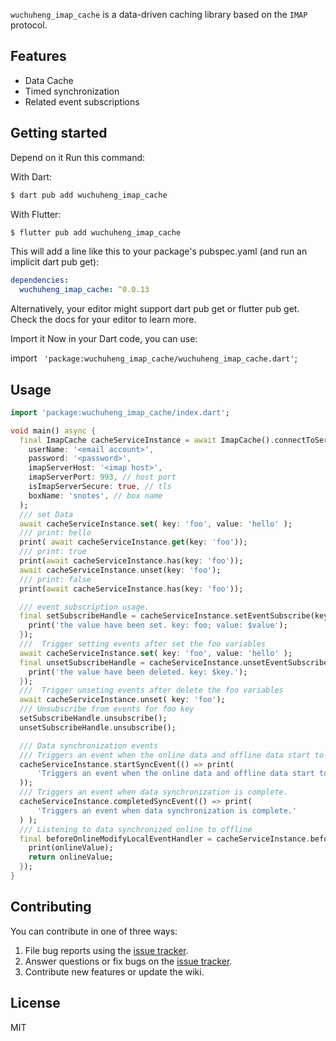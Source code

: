`wuchuheng_imap_cache` is a data-driven caching library based on the `IMAP` protocol.

## Features

* Data Cache
* Timed synchronization
* Related event subscriptions

## Getting started

Depend on it
Run this command:

With Dart:

``` bash 
$ dart pub add wuchuheng_imap_cache
```
With Flutter:

``` bash 
$ flutter pub add wuchuheng_imap_cache
```

This will add a line like this to your package's pubspec.yaml (and run an implicit dart pub get):

``` yaml 
dependencies:
  wuchuheng_imap_cache: ^0.0.13
```

Alternatively, your editor might support dart pub get or flutter pub get. Check the docs for your editor to learn more.

Import it
Now in your Dart code, you can use:

import ` 'package:wuchuheng_imap_cache/wuchuheng_imap_cache.dart'`;

## Usage

```dart
import 'package:wuchuheng_imap_cache/index.dart';

void main() async {
  final ImapCache cacheServiceInstance = await ImapCache().connectToServer(
    userName: '<email account>',
    password: '<password>',
    imapServerHost: '<imap host>',
    imapServerPort: 993, // host port 
    isImapServerSecure: true, // tls
    boxName: 'snotes', // box name
  );
  /// set Data
  await cacheServiceInstance.set( key: 'foo', value: 'hello' );
  /// print: hello
  print( await cacheServiceInstance.get(key: 'foo'));
  /// print: true
  print(await cacheServiceInstance.has(key: 'foo'));
  await cacheServiceInstance.unset(key: 'foo');
  /// print: false
  print(await cacheServiceInstance.has(key: 'foo'));

  /// event subscription usage.
  final setSubscribeHandle = cacheServiceInstance.setEventSubscribe(key: 'foo', callback: (value) {
    print('the value have been set. key: foo; value: $value');
  });
  ///  Trigger setting events after set the foo variables
  await cacheServiceInstance.set( key: 'foo', value: 'hello' );
  final unsetSubscribeHandle = cacheServiceInstance.unsetEventSubscribe(key: 'foo', callback: ({required key}) {
    print('the value have been deleted. key: $key.');
  });
  ///  Trigger unseting events after delete the foo variables
  await cacheServiceInstance.unset( key: 'foo');
  /// Unsubscribe from events for foo key
  setSubscribeHandle.unsubscribe();
  unsetSubscribeHandle.unsubscribe();

  /// Data synchronization events
  /// Triggers an event when the online data and offline data start to synchronize.
  cacheServiceInstance.startSyncEvent(() => print(
      'Triggers an event when the online data and offline data start to synchronize.'
  ));
  /// Triggers an event when data synchronization is complete.
  cacheServiceInstance.completedSyncEvent(() => print(
      'Triggers an event when data synchronization is complete.'
  ) );
  /// Listening to data synchronized online to offline
  final beforeOnlineModifyLocalEventHandler = cacheServiceInstance.beforeOnlineModifyLocalEvent(key: 'tmptmp', callback: ({required String onlineValue}) async{
    print(onlineValue);
    return onlineValue;
  });
}
```

## Contributing

You can contribute in one of three ways:

1. File bug reports using the [issue tracker](https://github.com/wuchuheng/wuchuheng_imap_cache_dart/issues).
2. Answer questions or fix bugs on the [issue tracker](https://github.com/wuchuheng/wuchuheng_imap_cache_dart/issues).
3. Contribute new features or update the wiki.

## License

MIT
